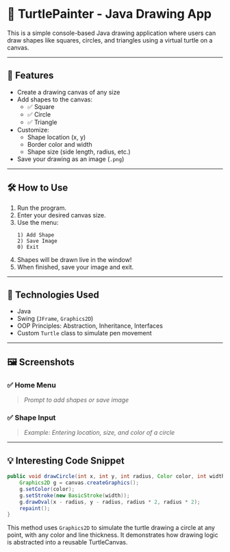 # 🐢 TurtlePainter - Java Drawing App

This is a simple console-based Java drawing application where users can draw shapes like squares, circles, and triangles using a virtual turtle on a canvas.

---

## 📌 Features

- Create a drawing canvas of any size
- Add shapes to the canvas:
  - ✅ Square
  - ✅ Circle
  - ✅ Triangle
- Customize:
  - Shape location (x, y)
  - Border color and width
  - Shape size (side length, radius, etc.)
- Save your drawing as an image (`.png`)

---

## 🛠️ How to Use

1. Run the program.
2. Enter your desired canvas size.
3. Use the menu:
   ```
   1) Add Shape
   2) Save Image
   0) Exit
   ```
4. Shapes will be drawn live in the window!
5. When finished, save your image and exit.

---

## 🧱 Technologies Used

- Java
- Swing (`JFrame`, `Graphics2D`)
- OOP Principles: Abstraction, Inheritance, Interfaces
- Custom `Turtle` class to simulate pen movement

---

## 🖼️ Screenshots

### ✅ Home Menu
> _Prompt to add shapes or save image_

### ✅ Shape Input
> _Example: Entering location, size, and color of a circle_

---

## 💡 Interesting Code Snippet

```java
public void drawCircle(int x, int y, int radius, Color color, int width) {
    Graphics2D g = canvas.createGraphics();
    g.setColor(color);
    g.setStroke(new BasicStroke(width));
    g.drawOval(x - radius, y - radius, radius * 2, radius * 2);
    repaint();
}
```

This method uses `Graphics2D` to simulate the turtle drawing a circle at any point, with any color and line thickness. It demonstrates how drawing logic is abstracted into a reusable TurtleCanvas.
